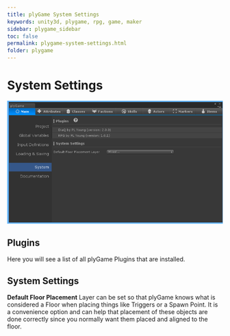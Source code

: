 ```yaml
---
title: plyGame System Settings
keywords: unity3d, plygame, rpg, game, maker
sidebar: plygame_sidebar
toc: false
permalink: plygame-system-settings.html
folder: plygame
---
```


System Settings
===============

![](/img/plygame/mained/system.png)

Plugins
-------

Here you will see a list of all plyGame Plugins that are installed.

System Settings
---------------

**Default Floor Placement** Layer can be set so that plyGame knows what is considered a Floor when placing things like Triggers or a Spawn Point. It is a convenience option and can help that placement of these objects are done correctly since you normally want them placed and aligned to the floor.

 
